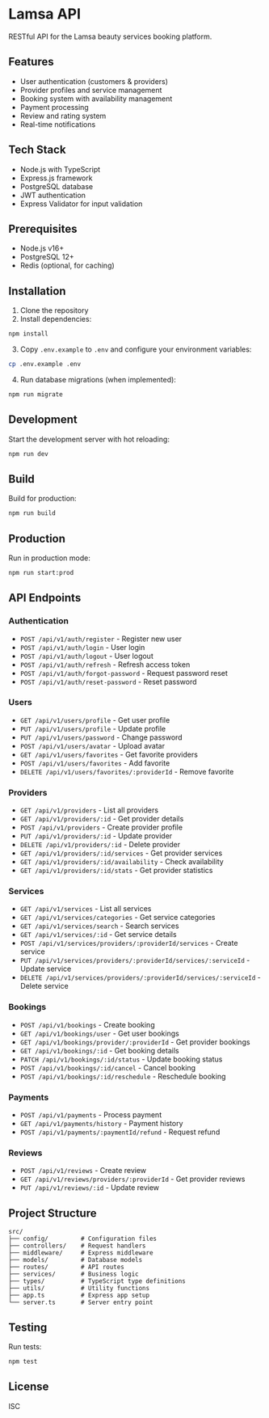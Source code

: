 # Lamsa API

RESTful API for the Lamsa beauty services booking platform.

## Features

- User authentication (customers & providers)
- Provider profiles and service management
- Booking system with availability management
- Payment processing
- Review and rating system
- Real-time notifications

## Tech Stack

- Node.js with TypeScript
- Express.js framework
- PostgreSQL database
- JWT authentication
- Express Validator for input validation

## Prerequisites

- Node.js v16+
- PostgreSQL 12+
- Redis (optional, for caching)

## Installation

1. Clone the repository
2. Install dependencies:
```bash
npm install
```

3. Copy `.env.example` to `.env` and configure your environment variables:
```bash
cp .env.example .env
```

4. Run database migrations (when implemented):
```bash
npm run migrate
```

## Development

Start the development server with hot reloading:
```bash
npm run dev
```

## Build

Build for production:
```bash
npm run build
```

## Production

Run in production mode:
```bash
npm run start:prod
```

## API Endpoints

### Authentication
- `POST /api/v1/auth/register` - Register new user
- `POST /api/v1/auth/login` - User login
- `POST /api/v1/auth/logout` - User logout
- `POST /api/v1/auth/refresh` - Refresh access token
- `POST /api/v1/auth/forgot-password` - Request password reset
- `POST /api/v1/auth/reset-password` - Reset password

### Users
- `GET /api/v1/users/profile` - Get user profile
- `PUT /api/v1/users/profile` - Update profile
- `PUT /api/v1/users/password` - Change password
- `POST /api/v1/users/avatar` - Upload avatar
- `GET /api/v1/users/favorites` - Get favorite providers
- `POST /api/v1/users/favorites` - Add favorite
- `DELETE /api/v1/users/favorites/:providerId` - Remove favorite

### Providers
- `GET /api/v1/providers` - List all providers
- `GET /api/v1/providers/:id` - Get provider details
- `POST /api/v1/providers` - Create provider profile
- `PUT /api/v1/providers/:id` - Update provider
- `DELETE /api/v1/providers/:id` - Delete provider
- `GET /api/v1/providers/:id/services` - Get provider services
- `GET /api/v1/providers/:id/availability` - Check availability
- `GET /api/v1/providers/:id/stats` - Get provider statistics

### Services
- `GET /api/v1/services` - List all services
- `GET /api/v1/services/categories` - Get service categories
- `GET /api/v1/services/search` - Search services
- `GET /api/v1/services/:id` - Get service details
- `POST /api/v1/services/providers/:providerId/services` - Create service
- `PUT /api/v1/services/providers/:providerId/services/:serviceId` - Update service
- `DELETE /api/v1/services/providers/:providerId/services/:serviceId` - Delete service

### Bookings
- `POST /api/v1/bookings` - Create booking
- `GET /api/v1/bookings/user` - Get user bookings
- `GET /api/v1/bookings/provider/:providerId` - Get provider bookings
- `GET /api/v1/bookings/:id` - Get booking details
- `PATCH /api/v1/bookings/:id/status` - Update booking status
- `POST /api/v1/bookings/:id/cancel` - Cancel booking
- `POST /api/v1/bookings/:id/reschedule` - Reschedule booking

### Payments
- `POST /api/v1/payments` - Process payment
- `GET /api/v1/payments/history` - Payment history
- `POST /api/v1/payments/:paymentId/refund` - Request refund

### Reviews
- `POST /api/v1/reviews` - Create review
- `GET /api/v1/reviews/providers/:providerId` - Get provider reviews
- `PUT /api/v1/reviews/:id` - Update review

## Project Structure

```
src/
├── config/         # Configuration files
├── controllers/    # Request handlers
├── middleware/     # Express middleware
├── models/         # Database models
├── routes/         # API routes
├── services/       # Business logic
├── types/          # TypeScript type definitions
├── utils/          # Utility functions
├── app.ts          # Express app setup
└── server.ts       # Server entry point
```

## Testing

Run tests:
```bash
npm test
```

## License

ISC
